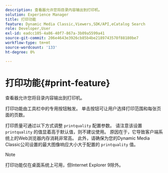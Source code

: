 ```yaml
---
description: 查看器允许您将目录内容输出到打印机。
solution: Experience Manager
title: 打印功能
feature: Dynamic Media Classic,Viewers,SDK/API,eCatalog Search
role: Developer,User
exl-id: eadcc105-4a86-40f7-867a-3b09a5599a41
source-git-commit: 206e4643e3926cb85b4be2189743578f88180be7
workflow-type: tm+mt
source-wordcount: '133'
ht-degree: 0%

---
```


# 打印功能{#print-feature}

查看器允许您将目录内容输出到打印机。

打印功能由工具栏中的专用按钮触发。 单击按钮可让用户选择打印范围和每张页面的页数。

打印质量可通过以下方式调整 `printquality` 配置参数。 请注意该设置 `printquality` 的值显着高于默认值，则不建议使用。 原因在于，它导致客户端系统上的Web浏览器内存消耗非常高。 此外，请确保为您的Dynamic Media Classic公司设置的最大图像响应大小大于配置的 `printquality` 值。

>[!NOTE]
>
>打印功能仅在桌面系统上可用，但Internet Explorer 9除外。
